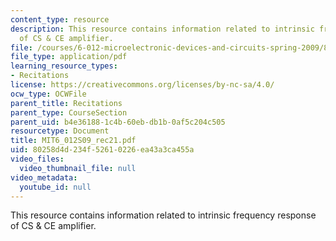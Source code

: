 ```yaml
---
content_type: resource
description: This resource contains information related to intrinsic frequency response
  of CS & CE amplifier.
file: /courses/6-012-microelectronic-devices-and-circuits-spring-2009/80258d4d234f52610226ea43a3ca455a_MIT6_012S09_rec21.pdf
file_type: application/pdf
learning_resource_types:
- Recitations
license: https://creativecommons.org/licenses/by-nc-sa/4.0/
ocw_type: OCWFile
parent_title: Recitations
parent_type: CourseSection
parent_uid: b4e36188-1c4b-60eb-db1b-0af5c204c505
resourcetype: Document
title: MIT6_012S09_rec21.pdf
uid: 80258d4d-234f-5261-0226-ea43a3ca455a
video_files:
  video_thumbnail_file: null
video_metadata:
  youtube_id: null
---
```

This resource contains information related to intrinsic frequency response of CS & CE amplifier.